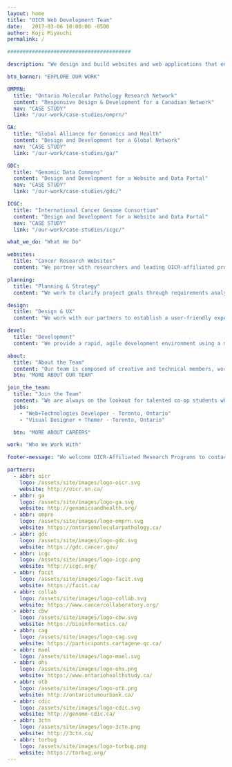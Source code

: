```yaml
---
layout: home
title: "OICR Web Development Team"
date:   2017-03-06 10:00:00 -0500
author: Koji Miyauchi
permalink: /

########################################

description: "We design and build websites and web applications that enable OICR to present leading-edge cancer research that engages a global community for collaboration."

btn_banner: "EXPLORE OUR WORK"

OMPRN:
  title: "Ontario Molecular Pathology Research Network"
  content: "Responsive Design & Development for a Canadian Network"
  nav: "CASE STUDY"
  link: "/our-work/case-studies/omprn/"

GA:
  title: "Global Alliance for Genomics and Health"
  content: "Design and Development for a Global Network"
  nav: "CASE STUDY"
  link: "/our-work/case-studies/ga/"

GDC:
  title: "Genomic Data Commons"
  content: "Design and Development for a Website and Data Portal"
  nav: "CASE STUDY"
  link: "/our-work/case-studies/gdc/"

ICGC:
  title: "International Cancer Genome Consortium"
  content: "Design and Development for a Website and Data Portal"
  nav: "CASE STUDY"
  link: "/our-work/case-studies/icgc/"

what_we_do: "What We Do"

websites:
  title: "Cancer Research Websites"
  content: "We partner with researchers and leading OICR-affiliated programs in the cancer community to create comprehensive web solutions."

planning:
  title: "Planning & Strategy"
  content: "We work to clarify project goals through requirements analysis and meet those goals while minimizing financial and timeline risk for the program."

design:
  title: "Design & UX"
  content: "We work with our partners to establish a user-friendly experience and engaging look and feel that resonates with the website's primary users."

devel:
  title: "Development"
  content: "We provide a rapid, agile development environment using a modern web technology stack, ensuring applications meet design and device specifications."

about:
  title: "About the Team"
  content: "Our team is composed of creative and technical members, working on 20+ projects servicing both OICR's research and corporate programs. We apply rapid and intelligent design analysis, and agile implementation thereby enabling programs to focus on the high-value benefits for their users. We work on OICR's international, national and provincial research websites developing an extensive array of user-friendly, informative and operational websites. These websites support and communicate OICR's research services and deliver the programs' ambitious objectives."
  btn: "MORE ABOUT OUR TEAM"

join_the_team:
  title: "Join the Team"
  content: "We are always on the lookout for talented co-op students who help us out for 4-month terms. We have the following positions open:"
  jobs:
    - "Web+Technologies Developer - Toronto, Ontario"
    - "Visual Designer + Themer - Toronto, Ontario"

  btn: "MORE ABOUT CAREERS"

work: "Who We Work With"

footer-message: "We welcome OICR-Affiliated Research Programs to contact us for services and resources: "

partners:
  - abbr: oicr
    logo: /assets/site/images/logo-oicr.svg
    website: http://oicr.on.ca/
  - abbr: ga
    logo: /assets/site/images/logo-ga.svg
    website: http://genomicsandhealth.org/
  - abbr: omprn
    logo: /assets/site/images/logo-omprn.svg
    website: https://ontariomolecularpathology.ca/
  - abbr: gdc
    logo: /assets/site/images/logo-gdc.svg
    website: https://gdc.cancer.gov/
  - abbr: icgc
    logo: /assets/site/images/logo-icgc.png
    website: http://icgc.org/
  - abbr: facit
    logo: /assets/site/images/logo-facit.svg
    website: https://facit.ca/
  - abbr: collab
    logo: /assets/site/images/logo-collab.svg
    website: https://www.cancercollaboratory.org/
  - abbr: cbw
    logo: /assets/site/images/logo-cbw.svg
    website: https://bioinformatics.ca/
  - abbr: cag
    logo: /assets/site/images/logo-cag.svg
    website: https://participants.cartagene.qc.ca/
  - abbr: mael
    logo: /assets/site/images/logo-mael.svg
  - abbr: ohs
    logo: /assets/site/images/logo-ohs.png
    website: https://www.ontariohealthstudy.ca/
  - abbr: otb
    logo: /assets/site/images/logo-otb.png
    website: http://ontariotumourbank.ca/
  - abbr: cdic
    logo: /assets/site/images/logo-cdic.svg
    website: http://genome-cdic.ca/
  - abbr: 3ctn
    logo: /assets/site/images/logo-3ctn.png
    website: http://3ctn.ca/
  - abbr: torbug
    logo: /assets/site/images/logo-torbug.png
    website: https://torbug.org/
---
```

